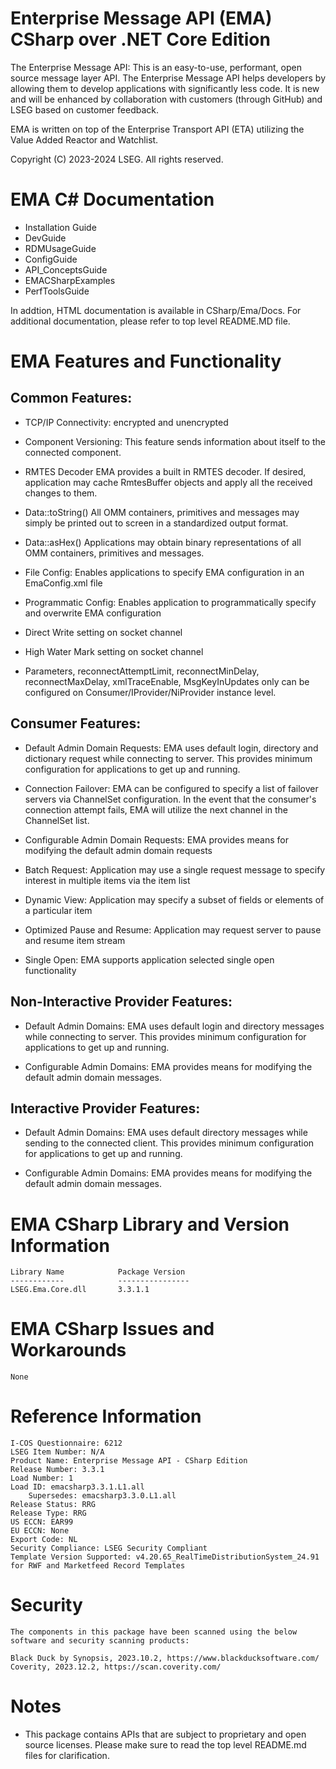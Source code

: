 # Enterprise Message API (EMA) CSharp over .NET Core Edition

The Enterprise Message API: This is an easy-to-use, performant, open source message layer API. The Enterprise Message API helps developers by allowing them to develop applications with significantly less code. It is new and will be enhanced by collaboration with customers (through GitHub) and LSEG based on customer feedback.

EMA is written on top of the Enterprise Transport API (ETA) utilizing the Value Added Reactor and Watchlist.  

Copyright (C) 2023-2024 LSEG. All rights reserved.
  
# EMA C# Documentation

- Installation Guide
- DevGuide
- RDMUsageGuide
- ConfigGuide
- API_ConceptsGuide
- EMACSharpExamples
- PerfToolsGuide

In addtion, HTML documentation is available in CSharp/Ema/Docs. For additional documentation, please refer to top level README.MD file.

# EMA Features and Functionality

## Common Features:

- TCP/IP Connectivity: encrypted and unencrypted

- Component Versioning: This feature sends information about itself to the connected component.

- RMTES Decoder	EMA provides a built in RMTES decoder. If desired, application may cache RmtesBuffer objects and apply all the received changes to them.

- Data::toString() All OMM containers, primitives and messages may simply be printed out to screen in a standardized output format. 

- Data::asHex()	Applications may obtain binary representations of all OMM containers, primitives and messages.

- File Config:	Enables applications to specify EMA configuration in an EmaConfig.xml file

- Programmatic Config: Enables application to programmatically specify and overwrite EMA configuration

- Direct Write setting on socket channel

- High Water Mark setting on socket channel

- Parameters, reconnectAttemptLimit, reconnectMinDelay, reconnectMaxDelay, xmlTraceEnable, MsgKeyInUpdates only can be configured on Consumer/IProvider/NiProvider instance level.

## Consumer Features:

- Default Admin Domain Requests: EMA uses default login, directory and dictionary request while connecting to server. This provides minimum configuration for applications to get up and running.   

- Connection Failover: EMA can be configured to specify a list of failover servers via ChannelSet configuration.  In the event that the consumer's connection attempt fails, EMA will utilize the next channel in the ChannelSet list.

- Configurable Admin Domain Requests:  EMA provides means for modifying the default admin domain requests

- Batch Request: Application may use a single request message to specify interest in multiple items via the item list

- Dynamic View:	Application may specify a subset of fields or elements of a particular item

- Optimized Pause and Resume: Application may request server to pause and resume item stream

- Single Open: EMA supports application selected single open functionality

## Non-Interactive Provider Features:

- Default Admin Domains: EMA uses default login and directory messages while connecting to server. This provides minimum configuration for applications to get up and running.

- Configurable Admin Domains: EMA provides means for modifying the default admin domain messages. 		

## Interactive Provider Features:

- Default Admin Domains: EMA uses default directory messages while sending to the connected client. This provides minimum configuration for applications to get up and running.
 
- Configurable Admin Domains: EMA provides means for modifying the default admin domain messages. 


# EMA CSharp Library and Version Information

    Library Name            Package Version
    ------------            ----------------
    LSEG.Ema.Core.dll       3.3.1.1

# EMA CSharp Issues and Workarounds

    None
 
# Reference Information
    I-COS Questionnaire: 6212
    LSEG Item Number: N/A
    Product Name: Enterprise Message API - CSharp Edition
    Release Number: 3.3.1
    Load Number: 1
    Load ID: emacsharp3.3.1.L1.all 
        Supersedes: emacsharp3.3.0.L1.all 
    Release Status: RRG
    Release Type: RRG
    US ECCN: EAR99
    EU ECCN: None
    Export Code: NL
    Security Compliance: LSEG Security Compliant
    Template Version Supported: v4.20.65_RealTimeDistributionSystem_24.91 for RWF and Marketfeed Record Templates

# Security

    The components in this package have been scanned using the below software and security scanning products:

    Black Duck by Synopsis, 2023.10.2, https://www.blackducksoftware.com/
    Coverity, 2023.12.2, https://scan.coverity.com/ 

# Notes
- This package contains APIs that are subject to proprietary and open source licenses. Please make sure to read the top level README.md files for clarification.
